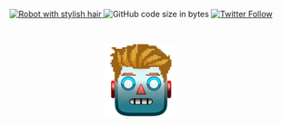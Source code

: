 <p align="center">
  <a href="https://github.com/arnonrdp/Bot-Deschamps-Newsletter/actions/workflows/main.yml">
    <img src="https://github.com/arnonrdp/Bot-Deschamps-Newsletter/actions/workflows/main.yml/badge.svg" alt="Robot with stylish hair"/>
  </a>
  <img alt="GitHub code size in bytes" src="https://img.shields.io/github/languages/code-size/arnonrdp/Bot-Deschamps-Newsletter">
  <a href="https://twitter.com/BotDeschamps">
    <img src="https://img.shields.io/twitter/follow/BotDeschamps?style=social" alt="Twitter Follow"/>
  </a>
</p>
<br>
<p align="center">
  <a href="https://twitter.com/BotDeschamps">
    <img src="./img/avatar.png" alt="Avatar"/>
  </a>
</p>